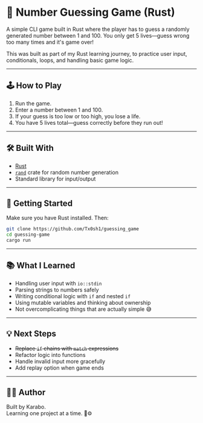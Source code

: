 
# 🎯 Number Guessing Game (Rust)

A simple CLI game built in Rust where the player has to guess a randomly generated number between 1 and 100. You only get 5 lives—guess wrong too many times and it's game over!

This was built as part of my Rust learning journey, to practice user input, conditionals, loops, and handling basic game logic.

---

## 🕹️ How to Play

1. Run the game.
2. Enter a number between 1 and 100.
3. If your guess is too low or too high, you lose a life.
4. You have 5 lives total—guess correctly before they run out!

---

## 🛠 Built With

- [Rust](https://www.rust-lang.org/)
- [`rand`](https://crates.io/crates/rand) crate for random number generation
- Standard library for input/output

---

## 🚀 Getting Started

Make sure you have Rust installed. Then:

```bash
git clone https://github.com/Tx0sh1/guessing_game
cd guessing-game
cargo run
```

---

## 📚 What I Learned

- Handling user input with `io::stdin`
- Parsing strings to numbers safely
- Writing conditional logic with `if` and nested `if`
- Using mutable variables and thinking about ownership
- Not overcomplicating things that are actually simple 😅

---

## 💡 Next Steps

- ~~Replace `if` chains with `match` expressions~~
- Refactor logic into functions
- Handle invalid input more gracefully
- Add replay option when game ends

---

## 👨‍💻 Author

Built by Karabo.  
Learning one project at a time. 🧠⚙️
